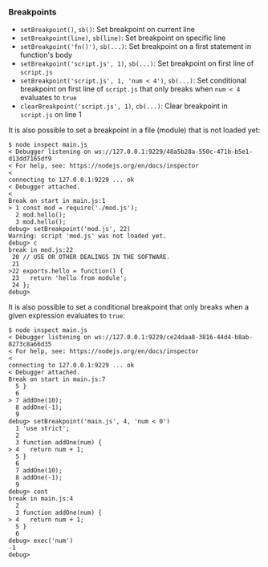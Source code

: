 ### Breakpoints

* `setBreakpoint()`, `sb()`: Set breakpoint on current line
* `setBreakpoint(line)`, `sb(line)`: Set breakpoint on specific line
* `setBreakpoint('fn()')`, `sb(...)`: Set breakpoint on a first statement in
  function's body
* `setBreakpoint('script.js', 1)`, `sb(...)`: Set breakpoint on first line of
  `script.js`
* `setBreakpoint('script.js', 1, 'num < 4')`, `sb(...)`: Set conditional
  breakpoint on first line of `script.js` that only breaks when `num < 4`
  evaluates to `true`
* `clearBreakpoint('script.js', 1)`, `cb(...)`: Clear breakpoint in `script.js`
  on line 1

It is also possible to set a breakpoint in a file (module) that
is not loaded yet:

```console
$ node inspect main.js
< Debugger listening on ws://127.0.0.1:9229/48a5b28a-550c-471b-b5e1-d13dd7165df9
< For help, see: https://nodejs.org/en/docs/inspector
<
connecting to 127.0.0.1:9229 ... ok
< Debugger attached.
<
Break on start in main.js:1
> 1 const mod = require('./mod.js');
  2 mod.hello();
  3 mod.hello();
debug> setBreakpoint('mod.js', 22)
Warning: script 'mod.js' was not loaded yet.
debug> c
break in mod.js:22
 20 // USE OR OTHER DEALINGS IN THE SOFTWARE.
 21
>22 exports.hello = function() {
 23   return 'hello from module';
 24 };
debug>
```

It is also possible to set a conditional breakpoint that only breaks when a
given expression evaluates to `true`:

```console
$ node inspect main.js
< Debugger listening on ws://127.0.0.1:9229/ce24daa8-3816-44d4-b8ab-8273c8a66d35
< For help, see: https://nodejs.org/en/docs/inspector
<
connecting to 127.0.0.1:9229 ... ok
< Debugger attached.
Break on start in main.js:7
  5 }
  6
> 7 addOne(10);
  8 addOne(-1);
  9
debug> setBreakpoint('main.js', 4, 'num < 0')
  1 'use strict';
  2
  3 function addOne(num) {
> 4   return num + 1;
  5 }
  6
  7 addOne(10);
  8 addOne(-1);
  9
debug> cont
break in main.js:4
  2
  3 function addOne(num) {
> 4   return num + 1;
  5 }
  6
debug> exec('num')
-1
debug>
```
